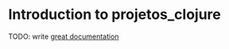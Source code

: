 # Introduction to projetos_clojure

TODO: write [great documentation](http://jacobian.org/writing/what-to-write/)
